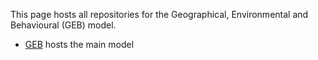 This page hosts all repositories for the Geographical, Environmental and Behavioural (GEB) model.

- [GEB](https://github.com/GEB-model/GEB) hosts the main model
